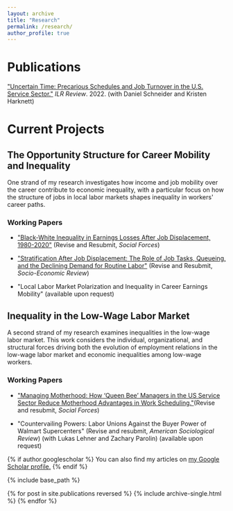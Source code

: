 ```yaml
---
layout: archive
title: "Research"
permalink: /research/
author_profile: true
---
```

# Publications
["Uncertain Time: Precarious Schedules and Job Turnover in the U.S. Service Sector."](https://journals.sagepub.com/doi/abs/10.1177/00197939211048484) *ILR Review*. 2022. (with Daniel Schneider and Kristen Harknett)

# Current Projects

## The Opportunity Structure for Career Mobility and Inequality

One strand of my research investigates how income and job mobility over the career contribute to economic inequality, with a particular focus on how the structure of jobs in local labor markets shapes inequality in workers' career paths. 

### Working Papers
* ["Black-White Inequality in Earnings Losses After Job Displacement, 1980-2020"](http://joshuachoper.github.io/files/racejobdisplacement_SFRR1_todistribute.pdf) (Revise and Resubmit, *Social Forces*)


* ["Stratification After Job Displacement: The Role of Job Tasks, Queueing, and the Declining Demand for Routine Labor"](http://joshuachoper.github.io/files/intro2_displacementtasks.pdf) (Revise and Resubmit, *Socio-Economic Review*)

* "Local Labor Market Polarization and Inequality in Career Earnings Mobility" (available upon request)

## Inequality in the Low-Wage Labor Market
A second strand of my research examines inequalities in the low-wage labor market. This work considers the individual, organizational, and structural forces driving both the evolution of employment relations in the low-wage labor market and economic inequalities among low-wage workers.

### Working Papers

* ["Managing Motherhood: How ‘Queen Bee’ Managers in the US Service Sector Reduce Motherhood Advantages in Work Scheduling."](http://joshuachoper.github.io/files/managers_vignettes_DISTRIBUTE_Aug2025.pdf)(Revise and resubmit, *Social Forces*)

* "Countervailing Powers: Labor Unions Against the Buyer Power of Walmart Supercenters" (Revise and resubmit, *American Sociological Review*) (with Lukas Lehner and Zachary Parolin) (available upon request)


{% if author.googlescholar %}
  You can also find my articles on <u><a href="{{author.googlescholar}}">my Google Scholar profile</a>.</u>
{% endif %}

{% include base_path %}

{% for post in site.publications reversed %}
  {% include archive-single.html %}
{% endfor %}
